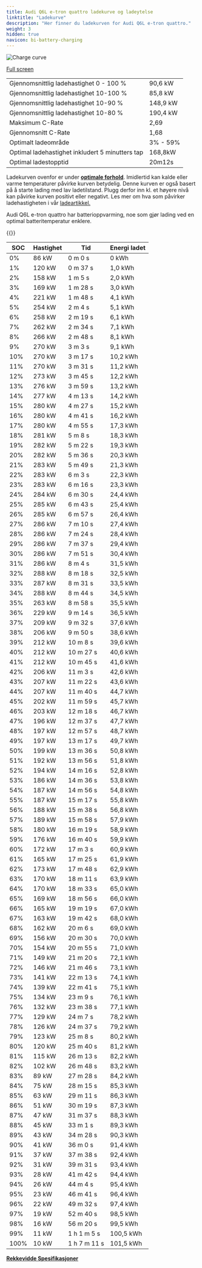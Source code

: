 ```yaml
---
title: Audi Q6L e-tron quattro ladekurve og ladeytelse
linktitle: "Ladekurve"
description: "Her finner du ladekurven for Audi Q6L e-tron quattro."
weight: 3
hidden: true
navicon: bi-battery-charging
---
```

<!-- markdownlint-disable MD033 -->
<img src="/images/models/audi/q6_e-tron/q6l_e-tron_quattro/chargingcurve.svg" alt="Charge curve" class="img-fluid">

[Full screen](/images/models/audi/q6_e-tron/q6l_e-tron_quattro/chargingcurve.svg)


<table class="table table-striped border">
<tbody>
<tr>
<td>Gjennomsnittlig ladehastighet 0 - 100 %</td><td>90,6 kW</td>
</tr>
<tr>
<td>Gjennomsnittlig ladehastighet 10-100 %</td><td>85,8 kW</td>
</tr>
<tr>
<td>Gjennomsnittlig ladehastighet 10-90 %</td><td>148,9 kW</td>
</tr>
<tr>
<td>Gjennomsnittlig ladehastighet 10-80 %</td><td>190,4 kW</td>
</tr>
<tr>
<td>Maksimum C-Rate</td><td>2,69</td>
</tr>
<tr>
<td>Gjennomsnitt C-Rate</td><td>1,68</td>
</tr>
<tr>
<td>Optimalt ladeområde</td><td>3% - 59%</td>
</tr>
<tr>
<td>Optimal ladehastighet inkludert 5 minutters tap</td><td>168,8kW</td>
</tr>
<tr>
<td>Optimal ladestopptid</td><td>20m12s</td>
</tr>
</tbody>
</table>


Ladekurven ovenfor er under **[optimale forhold](../../../../../technology/battery/charging/#temperatur)**. Imidlertid kan kalde eller varme temperaturer påvirke kurven betydelig. Denne kurven er også basert på å starte lading med lav ladetilstand. Plugg derfor inn kl. et høyere nivå kan påvirke kurven positivt eller negativt. Les mer om hva som påvirker ladehastigheten i vår [ladeartikkel.](../../../../../technology/battery/charging/)


Audi Q6L e-tron quattro har batterioppvarming, noe som gjør lading ved en optimal batteritemperatur enklere.


{{<evkxdisplayaddarticle />}}
<table class="table table-striped border">
<thead>
<tr><th>SOC</th><th>Hastighet</th><th>Tid</th><th>Energi ladet</th></tr>
</thead>
<tbody>
<tr>
<td>0%</td><td>86 kW</td><td> 0 m 0 s </td><td>0 kWh </td>
</tr>
<tr>
<td>1%</td><td>120 kW</td><td> 0 m 37 s </td><td>1,0 kWh </td>
</tr>
<tr>
<td>2%</td><td>158 kW</td><td> 1 m 5 s </td><td>2,0 kWh </td>
</tr>
<tr>
<td>3%</td><td>169 kW</td><td> 1 m 28 s </td><td>3,0 kWh </td>
</tr>
<tr>
<td>4%</td><td>221 kW</td><td> 1 m 48 s </td><td>4,1 kWh </td>
</tr>
<tr>
<td>5%</td><td>254 kW</td><td> 2 m 4 s </td><td>5,1 kWh </td>
</tr>
<tr>
<td>6%</td><td>258 kW</td><td> 2 m 19 s </td><td>6,1 kWh </td>
</tr>
<tr>
<td>7%</td><td>262 kW</td><td> 2 m 34 s </td><td>7,1 kWh </td>
</tr>
<tr>
<td>8%</td><td>266 kW</td><td> 2 m 48 s </td><td>8,1 kWh </td>
</tr>
<tr>
<td>9%</td><td>270 kW</td><td> 3 m 3 s </td><td>9,1 kWh </td>
</tr>
<tr>
<td>10%</td><td>270 kW</td><td> 3 m 17 s </td><td>10,2 kWh </td>
</tr>
<tr>
<td>11%</td><td>270 kW</td><td> 3 m 31 s </td><td>11,2 kWh </td>
</tr>
<tr>
<td>12%</td><td>273 kW</td><td> 3 m 45 s </td><td>12,2 kWh </td>
</tr>
<tr>
<td>13%</td><td>276 kW</td><td> 3 m 59 s </td><td>13,2 kWh </td>
</tr>
<tr>
<td>14%</td><td>277 kW</td><td> 4 m 13 s </td><td>14,2 kWh </td>
</tr>
<tr>
<td>15%</td><td>280 kW</td><td> 4 m 27 s </td><td>15,2 kWh </td>
</tr>
<tr>
<td>16%</td><td>280 kW</td><td> 4 m 41 s </td><td>16,2 kWh </td>
</tr>
<tr>
<td>17%</td><td>280 kW</td><td> 4 m 55 s </td><td>17,3 kWh </td>
</tr>
<tr>
<td>18%</td><td>281 kW</td><td> 5 m 8 s </td><td>18,3 kWh </td>
</tr>
<tr>
<td>19%</td><td>282 kW</td><td> 5 m 22 s </td><td>19,3 kWh </td>
</tr>
<tr>
<td>20%</td><td>282 kW</td><td> 5 m 36 s </td><td>20,3 kWh </td>
</tr>
<tr>
<td>21%</td><td>283 kW</td><td> 5 m 49 s </td><td>21,3 kWh </td>
</tr>
<tr>
<td>22%</td><td>283 kW</td><td> 6 m 3 s </td><td>22,3 kWh </td>
</tr>
<tr>
<td>23%</td><td>283 kW</td><td> 6 m 16 s </td><td>23,3 kWh </td>
</tr>
<tr>
<td>24%</td><td>284 kW</td><td> 6 m 30 s </td><td>24,4 kWh </td>
</tr>
<tr>
<td>25%</td><td>285 kW</td><td> 6 m 43 s </td><td>25,4 kWh </td>
</tr>
<tr>
<td>26%</td><td>285 kW</td><td> 6 m 57 s </td><td>26,4 kWh </td>
</tr>
<tr>
<td>27%</td><td>286 kW</td><td> 7 m 10 s </td><td>27,4 kWh </td>
</tr>
<tr>
<td>28%</td><td>286 kW</td><td> 7 m 24 s </td><td>28,4 kWh </td>
</tr>
<tr>
<td>29%</td><td>286 kW</td><td> 7 m 37 s </td><td>29,4 kWh </td>
</tr>
<tr>
<td>30%</td><td>286 kW</td><td> 7 m 51 s </td><td>30,4 kWh </td>
</tr>
<tr>
<td>31%</td><td>286 kW</td><td> 8 m 4 s </td><td>31,5 kWh </td>
</tr>
<tr>
<td>32%</td><td>288 kW</td><td> 8 m 18 s </td><td>32,5 kWh </td>
</tr>
<tr>
<td>33%</td><td>287 kW</td><td> 8 m 31 s </td><td>33,5 kWh </td>
</tr>
<tr>
<td>34%</td><td>288 kW</td><td> 8 m 44 s </td><td>34,5 kWh </td>
</tr>
<tr>
<td>35%</td><td>263 kW</td><td> 8 m 58 s </td><td>35,5 kWh </td>
</tr>
<tr>
<td>36%</td><td>229 kW</td><td> 9 m 14 s </td><td>36,5 kWh </td>
</tr>
<tr>
<td>37%</td><td>209 kW</td><td> 9 m 32 s </td><td>37,6 kWh </td>
</tr>
<tr>
<td>38%</td><td>206 kW</td><td> 9 m 50 s </td><td>38,6 kWh </td>
</tr>
<tr>
<td>39%</td><td>212 kW</td><td> 10 m 8 s </td><td>39,6 kWh </td>
</tr>
<tr>
<td>40%</td><td>212 kW</td><td> 10 m 27 s </td><td>40,6 kWh </td>
</tr>
<tr>
<td>41%</td><td>212 kW</td><td> 10 m 45 s </td><td>41,6 kWh </td>
</tr>
<tr>
<td>42%</td><td>206 kW</td><td> 11 m 3 s </td><td>42,6 kWh </td>
</tr>
<tr>
<td>43%</td><td>207 kW</td><td> 11 m 22 s </td><td>43,6 kWh </td>
</tr>
<tr>
<td>44%</td><td>207 kW</td><td> 11 m 40 s </td><td>44,7 kWh </td>
</tr>
<tr>
<td>45%</td><td>202 kW</td><td> 11 m 59 s </td><td>45,7 kWh </td>
</tr>
<tr>
<td>46%</td><td>203 kW</td><td> 12 m 18 s </td><td>46,7 kWh </td>
</tr>
<tr>
<td>47%</td><td>196 kW</td><td> 12 m 37 s </td><td>47,7 kWh </td>
</tr>
<tr>
<td>48%</td><td>197 kW</td><td> 12 m 57 s </td><td>48,7 kWh </td>
</tr>
<tr>
<td>49%</td><td>197 kW</td><td> 13 m 17 s </td><td>49,7 kWh </td>
</tr>
<tr>
<td>50%</td><td>199 kW</td><td> 13 m 36 s </td><td>50,8 kWh </td>
</tr>
<tr>
<td>51%</td><td>192 kW</td><td> 13 m 56 s </td><td>51,8 kWh </td>
</tr>
<tr>
<td>52%</td><td>194 kW</td><td> 14 m 16 s </td><td>52,8 kWh </td>
</tr>
<tr>
<td>53%</td><td>186 kW</td><td> 14 m 36 s </td><td>53,8 kWh </td>
</tr>
<tr>
<td>54%</td><td>187 kW</td><td> 14 m 56 s </td><td>54,8 kWh </td>
</tr>
<tr>
<td>55%</td><td>187 kW</td><td> 15 m 17 s </td><td>55,8 kWh </td>
</tr>
<tr>
<td>56%</td><td>188 kW</td><td> 15 m 38 s </td><td>56,8 kWh </td>
</tr>
<tr>
<td>57%</td><td>189 kW</td><td> 15 m 58 s </td><td>57,9 kWh </td>
</tr>
<tr>
<td>58%</td><td>180 kW</td><td> 16 m 19 s </td><td>58,9 kWh </td>
</tr>
<tr>
<td>59%</td><td>176 kW</td><td> 16 m 40 s </td><td>59,9 kWh </td>
</tr>
<tr>
<td>60%</td><td>172 kW</td><td> 17 m 3 s </td><td>60,9 kWh </td>
</tr>
<tr>
<td>61%</td><td>165 kW</td><td> 17 m 25 s </td><td>61,9 kWh </td>
</tr>
<tr>
<td>62%</td><td>173 kW</td><td> 17 m 48 s </td><td>62,9 kWh </td>
</tr>
<tr>
<td>63%</td><td>170 kW</td><td> 18 m 11 s </td><td>63,9 kWh </td>
</tr>
<tr>
<td>64%</td><td>170 kW</td><td> 18 m 33 s </td><td>65,0 kWh </td>
</tr>
<tr>
<td>65%</td><td>169 kW</td><td> 18 m 56 s </td><td>66,0 kWh </td>
</tr>
<tr>
<td>66%</td><td>165 kW</td><td> 19 m 19 s </td><td>67,0 kWh </td>
</tr>
<tr>
<td>67%</td><td>163 kW</td><td> 19 m 42 s </td><td>68,0 kWh </td>
</tr>
<tr>
<td>68%</td><td>162 kW</td><td> 20 m 6 s </td><td>69,0 kWh </td>
</tr>
<tr>
<td>69%</td><td>156 kW</td><td> 20 m 30 s </td><td>70,0 kWh </td>
</tr>
<tr>
<td>70%</td><td>154 kW</td><td> 20 m 55 s </td><td>71,0 kWh </td>
</tr>
<tr>
<td>71%</td><td>149 kW</td><td> 21 m 20 s </td><td>72,1 kWh </td>
</tr>
<tr>
<td>72%</td><td>146 kW</td><td> 21 m 46 s </td><td>73,1 kWh </td>
</tr>
<tr>
<td>73%</td><td>141 kW</td><td> 22 m 13 s </td><td>74,1 kWh </td>
</tr>
<tr>
<td>74%</td><td>139 kW</td><td> 22 m 41 s </td><td>75,1 kWh </td>
</tr>
<tr>
<td>75%</td><td>134 kW</td><td> 23 m 9 s </td><td>76,1 kWh </td>
</tr>
<tr>
<td>76%</td><td>132 kW</td><td> 23 m 38 s </td><td>77,1 kWh </td>
</tr>
<tr>
<td>77%</td><td>129 kW</td><td> 24 m 7 s </td><td>78,2 kWh </td>
</tr>
<tr>
<td>78%</td><td>126 kW</td><td> 24 m 37 s </td><td>79,2 kWh </td>
</tr>
<tr>
<td>79%</td><td>123 kW</td><td> 25 m 8 s </td><td>80,2 kWh </td>
</tr>
<tr>
<td>80%</td><td>120 kW</td><td> 25 m 40 s </td><td>81,2 kWh </td>
</tr>
<tr>
<td>81%</td><td>115 kW</td><td> 26 m 13 s </td><td>82,2 kWh </td>
</tr>
<tr>
<td>82%</td><td>102 kW</td><td> 26 m 48 s </td><td>83,2 kWh </td>
</tr>
<tr>
<td>83%</td><td>89 kW</td><td> 27 m 28 s </td><td>84,2 kWh </td>
</tr>
<tr>
<td>84%</td><td>75 kW</td><td> 28 m 15 s </td><td>85,3 kWh </td>
</tr>
<tr>
<td>85%</td><td>63 kW</td><td> 29 m 11 s </td><td>86,3 kWh </td>
</tr>
<tr>
<td>86%</td><td>51 kW</td><td> 30 m 19 s </td><td>87,3 kWh </td>
</tr>
<tr>
<td>87%</td><td>47 kW</td><td> 31 m 37 s </td><td>88,3 kWh </td>
</tr>
<tr>
<td>88%</td><td>45 kW</td><td> 33 m 1 s </td><td>89,3 kWh </td>
</tr>
<tr>
<td>89%</td><td>43 kW</td><td> 34 m 28 s </td><td>90,3 kWh </td>
</tr>
<tr>
<td>90%</td><td>41 kW</td><td> 36 m 0 s </td><td>91,4 kWh </td>
</tr>
<tr>
<td>91%</td><td>37 kW</td><td> 37 m 38 s </td><td>92,4 kWh </td>
</tr>
<tr>
<td>92%</td><td>31 kW</td><td> 39 m 31 s </td><td>93,4 kWh </td>
</tr>
<tr>
<td>93%</td><td>28 kW</td><td> 41 m 42 s </td><td>94,4 kWh </td>
</tr>
<tr>
<td>94%</td><td>26 kW</td><td> 44 m 4 s </td><td>95,4 kWh </td>
</tr>
<tr>
<td>95%</td><td>23 kW</td><td> 46 m 41 s </td><td>96,4 kWh </td>
</tr>
<tr>
<td>96%</td><td>22 kW</td><td> 49 m 32 s </td><td>97,4 kWh </td>
</tr>
<tr>
<td>97%</td><td>19 kW</td><td> 52 m 40 s </td><td>98,5 kWh </td>
</tr>
<tr>
<td>98%</td><td>16 kW</td><td> 56 m 20 s </td><td>99,5 kWh </td>
</tr>
<tr>
<td>99%</td><td>11 kW</td><td>1 h 1 m 5 s </td><td>100,5 kWh </td>
</tr>
<tr>
<td>100%</td><td>10 kW</td><td>1 h 7 m 11 s </td><td>101,5 kWh </td>
</tr>
</tbody>
</table>

<div class="mt-3 mb-3">
<a href="../rangeandconsumption/" class="text-decoration-none text-black">
<strong><i class="bi-arrow-left"></i> Rekkevidde </strong>
</a>
<a href="../specifications/" class="text-decoration-none text-black float-end">
<strong>Spesifikasjoner <i class="bi-arrow-right"></i></strong>
</a>
</div>
